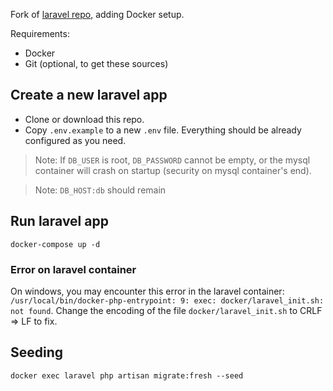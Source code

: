 Fork of [laravel repo](https://github.com/laravel/laravel), adding Docker setup.

Requirements:
- Docker
- Git (optional, to get these sources)

## Create a new laravel app
* Clone or download this repo.
* Copy `.env.example` to a new `.env` file. Everything should be already configured as you need.

> Note: If `DB_USER` is root, `DB_PASSWORD` cannot be empty, or the mysql container will crash on startup (security on mysql container's end).

> Note: `DB_HOST:db` should remain

## Run laravel app
```
docker-compose up -d
```

### Error on laravel container
On windows, you may encounter this error in the laravel container: `/usr/local/bin/docker-php-entrypoint: 9: exec: docker/laravel_init.sh: not found`. Change the encoding of the file `docker/laravel_init.sh` to CRLF => LF to fix.

## Seeding
```
docker exec laravel php artisan migrate:fresh --seed
```